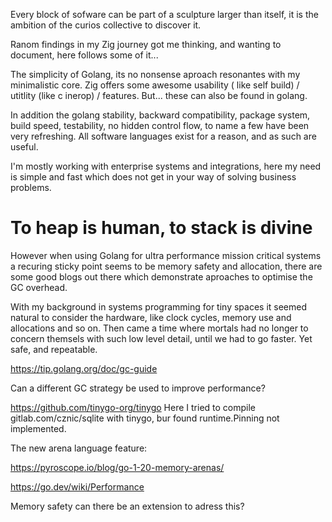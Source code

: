 Every block of sofware can be part of a sculpture larger than itself, it is the ambition of the curios collective to discover it.


Ranom findings in my Zig journey got me thinking, and wanting to document, here follows some of it...

The simplicity of Golang, its no nonsense aproach resonantes with my minimalistic core. Zig offers some awesome usability ( like self build) / utitlity (like c inerop) / features. But... these can also be found in golang.

In addition the golang stability, backward compatibility, package system, build speed, testability, no hidden control flow, to name a few have been very refreshing. All software languages exist for a reason, and as such are useful. 

I'm mostly working with enterprise systems and integrations, here my need is simple and fast which does not get in your way of solving business problems.

# To heap is human, to stack is divine

However when using Golang for ultra performance mission critical systems a recuring sticky point seems to be memory safety and allocation, there are some good blogs out there which demonstrate aproaches to optimise the GC overhead.

With my background in systems programming for tiny spaces it seemed natural to consider the hardware, like clock cycles, memory use and allocations and so on. Then came a time where mortals had no longer to concern themsels with such low level detail, until we had to go faster. Yet safe, and repeatable.

https://tip.golang.org/doc/gc-guide

Can a different GC strategy be used to improve performance?

https://github.com/tinygo-org/tinygo
Here I tried to compile gitlab.com/cznic/sqlite with tinygo, bur found runtime.Pinning not implemented.

The new arena language feature:

https://pyroscope.io/blog/go-1-20-memory-arenas/

https://go.dev/wiki/Performance

Memory safety can there be an extension to adress this?
